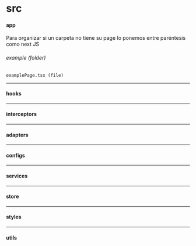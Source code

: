 # src
#### app
Para organizar si un carpeta no tiene su page lo ponemos entre paréntesis como next JS
###### example (folder)
    examplePage.tsx (file)
------------
#### hooks
------------
#### interceptors
------------
#### adapters
------------
#### configs
------------

#### services
------------

#### store
------------

#### styles 
------------

#### utils
